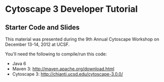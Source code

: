 Cytoscape 3 Developer Tutorial
==============================

Starter Code and Slides
-----------------------

This material was presented during the 9th Annual Cytoscape Workshop on December 13-14, 2012 at UCSF.

You'll need the following to compile/run this code:

 - Java 6
 - Maven 3: http://maven.apache.org/download.html
 - Cytoscape 3: http://chianti.ucsd.edu/cytoscape-3.0.0/
